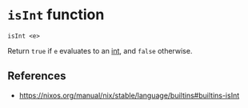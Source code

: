# `isInt` function

```
isInt <e>
```

Return `true` if `e` evaluates to an [int](nix/language/data-types/number.md), and `false` otherwise.

## References

- https://nixos.org/manual/nix/stable/language/builtins#builtins-isInt